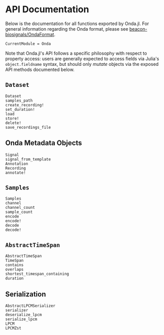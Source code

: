 # API Documentation

Below is the documentation for all functions exported by Onda.jl. For general information regarding the Onda format, please see [beacon-biosignals/OndaFormat](https://github.com/beacon-biosignals/OndaFormat).

```@meta
CurrentModule = Onda
```

Note that Onda.jl's API follows a specific philosophy with respect to property access: users are generally expected to access fields via Julia's `object.fieldname` syntax, but should only *mutate* objects via the exposed API methods documented below.

## `Dataset`

```@docs
Dataset
samples_path
create_recording!
set_duration!
load
store!
delete!
save_recordings_file
```

## Onda Metadata Objects

```@docs
Signal
signal_from_template
Annotation
Recording
annotate!
```

## `Samples`

```@docs
Samples
channel
channel_count
sample_count
encode
encode!
decode
decode!
```

## `AbstractTimeSpan`

```@docs
AbstractTimeSpan
TimeSpan
contains
overlaps
shortest_timespan_containing
duration
```

## Serialization

```@docs
AbstractLPCMSerializer
serializer
deserialize_lpcm
serialize_lpcm
LPCM
LPCMZst
```
